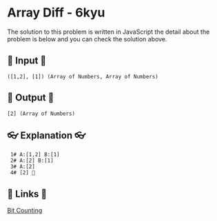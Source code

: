 # Array Diff - 6kyu

The solution to this problem is written in JavaScript the detail about the problem is below and you can check the solution above.

## 🥚 Input 🥚

```
([1,2], [1]) (Array of Numbers, Array of Numbers)
```

## 🐣 Output 🐣

```
[2] (Array of Numbers)
```

## 👓 Explanation 👓

```
 1# A:[1,2] B:[1]
 2# A:[2] B:[1]
 3# A:[2]
 4# [2] 🎉
```

## 🔗 Links 🔗

[Bit Counting](https://www.codewars.com/kata/523f5d21c841566fde000009)
